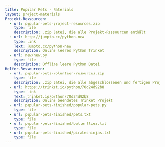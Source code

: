 ```yaml
---
title: Popular Pets - Materials
layout: project-materials
Projekt-Ressourcen:     
  - url: popular-pets-project-resources.zip
    type: file
    description: .zip Datei, die alle Projekt-Ressourcen enthält
  - url: http://jumpto.cc/python-new
    type: link
    Text: jumpto.cc/python-new
    description: Online leeres Python Trinket
  - url: new/new.py
    type: file
    description: Offline leere Python Datei
Helfer-Ressourcen:
  - url: popular-pets-volunteer-resources.zip
    type: file
    description: .zip Datei, die alle abgeschlossenen und fertigen Projekt-Ressourcen enthält
  - url: https://trinket.io/python/70d24d92b8
    type: link
    Text: trinket.io/python/70d24d92b8
    description: Online beendetes Trinket Projekt
  - url: popular-pets-finished/popular-pets.py
    type: file
  - url: popular-pets-finished/pets.txt
    type: file
  - url: popular-pets-finished/butterflies.txt
    type: file
  - url: popular-pets-finished/piratesninjas.txt
    type: file
---
```

